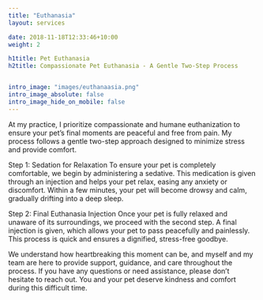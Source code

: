 ```yaml
---
title: "Euthanasia"
layout: services

date: 2018-11-18T12:33:46+10:00
weight: 2

h1title: Pet Euthanasia
h2title: Compassionate Pet Euthanasia - A Gentle Two-Step Process


intro_image: "images/euthanaasia.png"
intro_image_absolute: false
intro_image_hide_on_mobile: false
---
```


At my practice, I prioritize compassionate and humane euthanization to ensure your pet’s final moments are peaceful and free from pain. My process follows a gentle two-step approach designed to minimize stress and provide comfort.

Step 1: Sedation for Relaxation
To ensure your pet is completely comfortable, we begin by administering a sedative. This medication is given through an injection and helps your pet relax, easing any anxiety or discomfort. Within a few minutes, your pet will become drowsy and calm, gradually drifting into a deep sleep.

Step 2: Final Euthanasia Injection
Once your pet is fully relaxed and unaware of its surroundings, we proceed with the second step. A final injection is given, which allows your pet to pass peacefully and painlessly. This process is quick and ensures a dignified, stress-free goodbye.

We understand how heartbreaking this moment can be, and myself and my team are here to provide support, guidance, and care throughout the process. If you have any questions or need assistance, please don’t hesitate to reach out. You and your pet deserve kindness and comfort during this difficult time.
